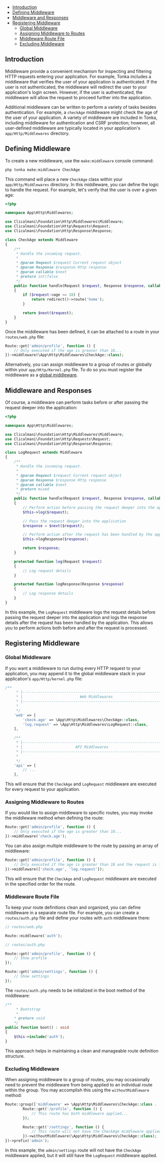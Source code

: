 - [Introduction](middleware.md?id=Introduction)
- [Defining Middleware](middleware.md?id=defining-middleware)
- [Middleware and Responses](middleware.md?id=middleware-and-responses)
- [Registering Middleware](middleware.md?id=registering-middleware)
    - [Global Middleware](middleware.md?id=global-middleware)
    - [Assigning Middleware to Routes](middleware.md?id=assigning-middleware-to-routes)
    - [Middleware Route File](middleware.md?id=middleware-route-file)
    - [Excluding Middleware](middleware.md?id=excluding-middleware)

## Introduction

Middleware provide a convenient mechanism for inspecting and filtering HTTP requests entering your application. For example, Tonka includes a middleware that verifies the user of your application is authenticated. If the user is not authenticated, the middleware will redirect the user to your application's login screen. However, if the user is authenticated, the middleware will allow the request to proceed further into the application.

Additional middleware can be written to perform a variety of tasks besides authentication. For example, a `checkAge` middleware might check the age of the user of your application. A variety of middleware are included in Tonka, including middleware for authentication and CSRF protection; however, all user-defined middleware are typically located in your application's `app/Http/Middlewares` directory.

## Defining Middleware

To create a new middleware, use the `make:middleware` console command:

```bash
php tonka make:middleware CheckAge
```

This command will place a new `CheckAge` class within your `app/Http/Middlewares` directory. In this middleware, you can define the logic to handle the request. For example, let's verify that the user is over a given age:

```php
<?php

namespace App\Http\Middlewares;

use Clicalmani\Foundation\Http\Middlewares\Middleware;
use Clicalmani\Foundation\Http\Requests\Request;
use Clicalmani\Foundation\Http\Response\Response;

class CheckAge extends Middleware
{
    /**
     * Handle the incoming request.
     * 
     * @param Request $request Current request object
     * @param Response $response Http response
     * @param callable $next 
     * @return int|false
     */
    public function handle(Request $request, Response $response, callable $next) : int|false
    {
        if ($request->age <= 18) {
            return redirect()->route('home');
        }

        return $next($request);
    }
}
```

Once the middleware has been defined, it can be attached to a route in your `routes/web.php` file:

```php
Route::get('admin/profile', function () {
    // Only executed if the age is greater than 18...
})->middleware(\App\Http\Middlewares\CheckAge::class);
```

Alternatively, you can assign middleware to a group of routes or globally within your `app/Http/Kernel.php` file. To do so you must register the middleware as a [global middleware](middleware.md?id=global-middleware).

## Middleware and Responses

Of course, a middleware can perform tasks before or after passing the request deeper into the application:

```php
<?php

namespace App\Http\Middlewares;

use Clicalmani\Foundation\Http\Middlewares\Middleware;
use Clicalmani\Foundation\Http\Requests\Request;
use Clicalmani\Foundation\Http\Response\Response;

class LogRequest extends Middleware
{
    /**
     * Handle the incoming request.
     * 
     * @param Request $request Current request object
     * @param Response $response Http response
     * @param callable $next 
     * @return mixed
     */
    public function handle(Request $request, Response $response, callable $next)
    {
        // Perform action before passing the request deeper into the application
        $this->log($request);

        // Pass the request deeper into the application
        $response = $next($request);

        // Perform action after the request has been handled by the application
        $this->logResponse($response);

        return $response;
    }

    protected function log(Request $request)
    {
        // Log request details
    }

    protected function logResponse(Response $response)
    {
        // Log response details
    }
}
```

In this example, the `LogRequest` middleware logs the request details before passing the request deeper into the application and logs the response details after the request has been handled by the application. This allows you to perform actions both before and after the request is processed.

## Registering Middleware

### Global Middleware

If you want a middleware to run during every HTTP request to your application, you may append it to the global middleware stack in your application's `app/Http/kernel.php` file:

```php
/**
     * |-------------------------------------------------------------------
     * |                          Web Middlewares
     * |-------------------------------------------------------------------
     * 
     */
    'web' => [
        'ckeck.age' => \App\Http\Middlewares\CheckAge::class,
        'log.request' => \App\Http\Middlewares\LogRequest::class,
    ],

    /**
     * |-------------------------------------------------------------------
     * |                        API Middlewares
     * |-------------------------------------------------------------------
     * 
     */
    'api' => [
        // ...
    ],
```

This will ensure that the `CheckAge` and `LogRequest` middleware are executed for every request to your application.

### Assigning Middleware to Routes

If you would like to assign middleware to specific routes, you may invoke the middleware method when defining the route:

```php
Route::get('admin/profile', function () {
    // Only executed if the age is greater than 18...
})->middleware('check.age');
```

You can also assign multiple middleware to the route by passing an array of middleware:

```php
Route::get('admin/profile', function () {
    // Only executed if the age is greater than 18 and the request is logged...
})->middleware(['check.age', 'log.request']);
```

This will ensure that the `CheckAge` and `LogRequest` middleware are executed in the specified order for the route.

### Middleware Route File

To keep your route definitions clean and organized, you can define middleware in a separate route file. For example, you can create a `routes/auth.php` file and define your routes with `auth` middleware there:

```php
// routes/web.php

Route::middleware('auth');
```

```php
// routes/auth.php

Route::get('admin/profile', function () {
    // Show profile
});

Route::get('admin/settings', function () {
    // Show settings
});
```

The `routes/auth.php` needs to be initialized in the boot method of the middleware:

```php
/**
     * Bootstrap
     * 
    * @return void
    */
public function boot() : void
{
    $this->include('auth');
}
```

This approach helps in maintaining a clean and manageable route definition structure.

### Excluding Middleware

When assigning middleware to a group of routes, you may occasionally need to prevent the middleware from being applied to an individual route within the group. You may accomplish this using the `withoutMiddleware` method:

```php
Route::group(['middleware' => \App\Http\Middlewares\CheckAge::class . '|' . \App\Http\Middlewares\LogRequest::class], function () {
        Route::get('/profile', function () {
            // This route has both middleware applied...
        });

        Route::get('/settings', function () {
            // This route will not have the CheckAge middleware applied...
        })->withoutMiddleware(\App\Http\Middlewares\CheckAge::class);
})->prefix('admin');
```

In this example, the `admin/settings` route will not have the `CheckAge` middleware applied, but it will still have the `LogRequest` middleware applied.